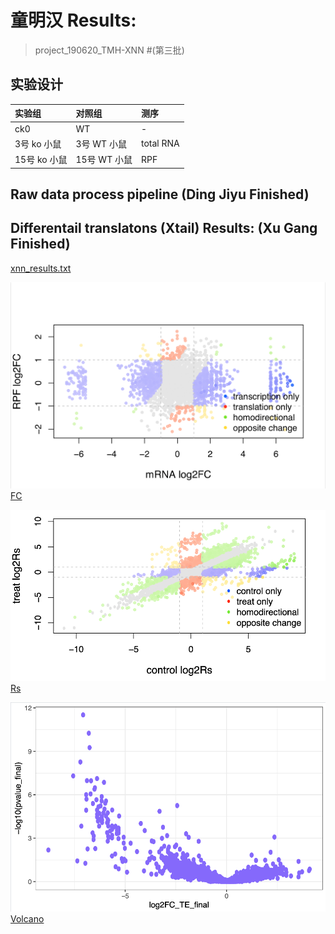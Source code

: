 # 童明汉 Results:

> project_190620_TMH-XNN #(第三批)

## 实验设计

|实验组|对照组|测序|
|:-|:-|:-|
|ck0|WT|-|
|3号 ko 小鼠 |3号 WT 小鼠 |total RNA|
|15号 ko 小鼠 |15号 WT 小鼠 |RPF|

## Raw data process pipeline (Ding Jiyu Finished)

## Differentail translatons (Xtail) Results: (Xu Gang Finished)
[xnn_results.txt](../image/190620-XNN/xnn_results.txt)  

![FC](../image/190620-XNN/FC.png)  
[FC](../image/190620-XNN/xnnFC.pdf)  

![Rs](../image/190620-XNN/Rs.png)  
[Rs](../image/190620-XNN/xnnRs.pdf)  


![Volcano](../image/190620-XNN/volcano.png)  
[Volcano](../image/190620-XNN/xnnvolcano.pdf)  









